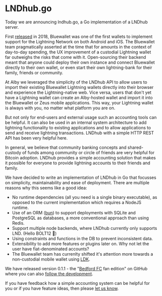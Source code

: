 # LNDhub.go
Today we are announcing lndhub.go, a Go implementation of a LNDhub server.

First [released](https://bluewallet.io/BlueWallet-brings-zero-configuration-Lightning-payments-to-iOS-and-Android-30137a69f071/) in 2018, Bluewallet was one of the first wallets to implement support for the Lightning Network on both Android and iOS. The Bluewallet team pragmatically asserted at the time that for amounts in the context of day-to-day spending, the UX improvement of a custodial Lightning wallet far outweighs the risks that come with it. Open-sourcing their backend meant that anyone could deploy their own instance and connect Bluewallet directly to their own wallet, or even start their own lightning-bank for their family, friends or community.

At Alby we leveraged the simplicity of the LNDhub API to allow users to import their existing Bluewallet Lightning wallets directly into their browser and experience the Lightning-native web. Vice versa, users that don't yet have a Lightning wallet can create an Alby-hosted wallet and import it into the Bluewallet or Zeus mobile applications. This way, your Lightning wallet is always with you, no matter what platform you are on. 

But not only for end-users and external usage such an accounting tools can be helpful. It can also be used in an internal system architecture to add lightning functionality to existing applications and to allow applications to send and receive lightning transactions. 
LNDhub with a simple HTTP REST API has been very helpful here.

In general, we believe that community banking concepts and shared-custody of funds among community or circle of friends are very helpful for Bitcoin adoption. LNDhub provides a simple accounting solution that makes it possible for everyone to provide lightning accounts to their friends and family. 

We have decided to write an implementation of LNDhub in Go that focusses on simplicity, maintainability and ease of deployment.
There are multiple reasons why this seems like a good idea:

* No runtime dependencies (all you need is a single binary executable), as opposed to the current implementation which requires a NodeJS runtime.
* Use of an ORM ([bun](https://bun.uptrace.dev/)) to support deployments with SQLite and PostgreSQL as databases, a more conventional approach than using Redis.
* Support multiple node backends, where LNDhub currently only supports LND. (Hello BOLT12 👀)
* Using constraints and functions in the DB to prevent inconsistent data.
* Extensibility to add more features or plugins later on. Why not let the user have fiat-denominated accounts?
* The Bluewallet team has currenlty shifted it's attention more towards a non-custodial mobile wallet using [LDK](https://lightningdevkit.org/).

We have released version 0.1.1 - the "[Bedford FC](https://www.realbedford.com/) fan edition" on GitHub where you can also [follow the development](https://github.com/getAlby/lndhub.go).

If you have feedback how a simple accounting system can be helpful for you or if you have feature ideas, then please [let us know](https://github.com/getAlby/lndhub.go/issues).
